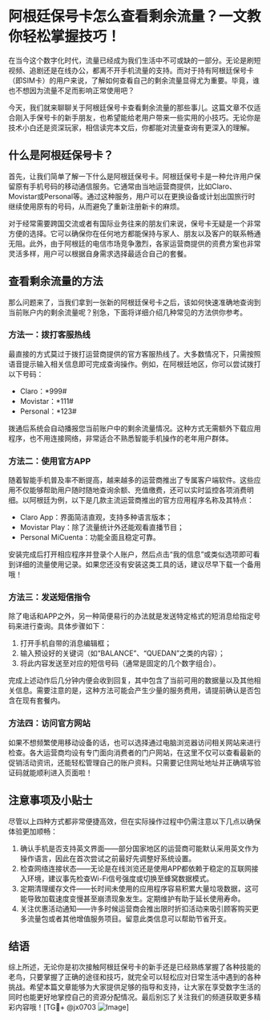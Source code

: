 # 阿根廷保号卡怎么查看剩余流量？一文教你轻松掌握技巧！

在当今这个数字化时代，流量已经成为我们生活中不可或缺的一部分。无论是刷短视频、追剧还是在线办公，都离不开手机流量的支持。而对于持有阿根廷保号卡（即SIM卡）的用户来说，了解如何查看自己的剩余流量显得尤为重要。毕竟，谁也不想因为流量不足而影响正常使用吧？

今天，我们就来聊聊关于阿根廷保号卡查看剩余流量的那些事儿。这篇文章不仅适合刚入手保号卡的新手朋友，也希望能给老用户带来一些实用的小技巧。无论你是技术小白还是资深玩家，相信读完本文后，你都能对流量查询有更深入的理解。

## 什么是阿根廷保号卡？

首先，让我们简单了解一下什么是阿根廷保号卡。阿根廷保号卡是一种允许用户保留原有手机号码的移动通信服务。它通常由当地运营商提供，比如Claro、Movistar或Personal等。通过这种服务，用户可以在更换设备或计划出国旅行时继续使用原有的号码，从而避免了重新注册新卡的麻烦。

对于经常需要跨国交流或者有国际业务往来的朋友们来说，保号卡无疑是一个非常方便的选择。它可以确保你在任何地方都能保持与家人、朋友以及客户的联系畅通无阻。此外，由于阿根廷的电信市场竞争激烈，各家运营商提供的资费方案也非常灵活多样，用户可以根据自身需求选择最适合自己的套餐。

## 查看剩余流量的方法

那么问题来了，当我们拿到一张新的阿根廷保号卡之后，该如何快速准确地查询到当前账户内的剩余流量呢？别急，下面将详细介绍几种常见的方法供你参考。

### 方法一：拨打客服热线

最直接的方式莫过于拨打运营商提供的官方客服热线了。大多数情况下，只需按照语音提示输入相关信息即可完成查询操作。例如，在阿根廷地区，你可以尝试拨打以下号码：

- Claro：*999#
- Movistar：*111#
- Personal：*123#

拨通后系统会自动播报您当前账户中的剩余流量情况。这种方式无需额外下载应用程序，也不用连接网络，非常适合不熟悉智能手机操作的老年用户群体。

### 方法二：使用官方APP

随着智能手机普及率不断提高，越来越多的运营商推出了专属客户端软件。这些应用不仅能够帮助用户随时随地查询余额、充值缴费，还可以实时监控各项消费明细。以阿根廷为例，以下是几款主流运营商推出的官方应用程序名称及其特点：

- Claro App：界面简洁直观，支持多种语言版本；
- Movistar Play：除了流量统计外还能观看直播节目；
- Personal MiCuenta：功能全面且稳定可靠。

安装完成后打开相应程序并登录个人账户，然后点击“我的信息”或类似选项即可看到详细的流量使用记录。如果您还没有安装这类工具的话，建议尽早下载一个备用哦！

### 方法三：发送短信指令

除了电话和APP之外，另一种简便易行的办法就是发送特定格式的短消息给指定号码来进行查询。具体步骤如下：

1. 打开手机自带的消息编辑框；
2. 输入预设好的关键词（如“BALANCE”、“QUEDAN”之类的内容）；
3. 将此内容发送至对应的短信号码（通常是固定的几个数字组合）。

完成上述动作后几分钟内便会收到回复，其中包含了当前可用的数据量以及其他相关信息。需要注意的是，这种方法可能会产生少量的服务费用，请提前确认是否包含在现有套餐内。

### 方法四：访问官方网站

如果不想频繁使用移动设备的话，也可以选择通过电脑浏览器访问相关网站来进行检查。各大运营商均设有专门面向消费者的门户网站，在这里不仅可以查看最新的促销活动资讯，还能轻松管理自己的账户资料。只需要记住网址地址并正确填写验证码就能顺利进入页面啦！

## 注意事项及小贴士

尽管以上四种方式都非常便捷高效，但在实际操作过程中仍需注意以下几点以确保体验更加顺畅：

1. 确认手机是否支持英文界面——部分国家地区的运营商可能默认采用英文作为操作语言，因此在首次尝试之前最好先调整好系统设置。
2. 检查网络连接状态——无论是在线浏览还是使用APP都依赖于稳定的互联网接入环境，建议事先检查Wi-Fi信号强度或切换至蜂窝数据模式。
3. 定期清理缓存文件——长时间未使用的应用程序容易积累大量垃圾数据，这可能导致加载速度变慢甚至崩溃现象发生。定期维护有助于延长使用寿命。
4. 关注优惠活动通知——许多时候运营商会推出限时折扣活动来吸引顾客购买更多流量包或者其他增值服务项目。留意此类信息可以帮助节省开支。

## 结语

综上所述，无论你是初次接触阿根廷保号卡的新手还是已经熟练掌握了各种技能的老鸟，只要掌握了正确的途径和技巧，就完全可以轻松应对日常生活中遇到的各种挑战。希望本篇文章能够为大家提供足够的指导和支持，让大家在享受数字生活的同时也能更好地掌控自己的资源分配情况。最后别忘了关注我们的频道获取更多精彩内容哦！[TG💪+ @jx0703 ![Image](https://github.com/user-attachments/assets/dbca1d08-cadb-493c-b0ec-ad6f7a83f270)]